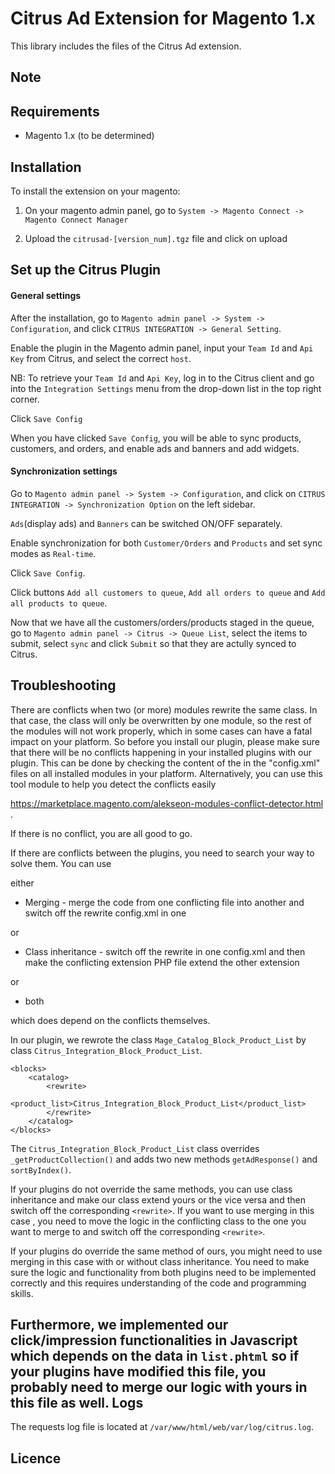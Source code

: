 Citrus Ad Extension for Magento 1.x
=============================

This library includes the files of the Citrus Ad extension.


Note
----


Requirements
------------

- Magento 1.x (to be determined)


Installation
------------

To install the extension on your magento:

1. On your magento admin panel, go to `System -> Magento Connect -> Magento Connect Manager`

2. Upload the `citrusad-[version_num].tgz` file and click on upload


Set up the Citrus Plugin
-----

#### General settings
After the installation, go to `Magento admin panel -> System -> Configuration`, and click `CITRUS INTEGRATION -> General Setting`.

Enable the plugin in the Magento admin panel, input your `Team Id` and `Api Key` from Citrus, and select the correct `host`.

NB: To retrieve your `Team Id` and `Api Key`, log in to the Citrus client and go into the `Integration Settings` menu from the drop-down list in the top right corner.

Click `Save Config`

When you have clicked `Save Config`, you will be able to sync products, customers, and orders, and enable ads and banners and add widgets.

#### Synchronization settings
Go to `Magento admin panel -> System -> Configuration`, and click on `CITRUS INTEGRATION -> Synchronization Option` on the left sidebar.

`Ads`(display ads) and `Banners` can be switched ON/OFF separately. 

Enable synchronization for both `Customer/Orders` and `Products` and set sync modes as `Real-time`. 

Click `Save Config`.

Click buttons `Add all customers to queue`, `Add all orders to queue` and `Add all products to queue`.

Now that we have all the customers/orders/products staged in the queue, go to `Magento admin panel -> Citrus -> Queue List`, select the items to submit, select `sync` and click `Submit` so that they are actully synced to Citrus.


Troubleshooting
-----

There are conflicts when two (or more) modules rewrite the same class. In that case, the class will only be overwritten
by one module, so the rest of the modules will not work properly, which in some cases can have a fatal impact on your
platform. So before you install our plugin, please make sure that there will be no conflicts happening in your installed
plugins with our plugin. This can be done by checking the content of the <rewrite> in the "config.xml" files on all
installed modules in your platform. Alternatively, you can use this tool module to help you detect the conflicts easily

https://marketplace.magento.com/alekseon-modules-conflict-detector.html
.

If there is no conflict, you are all good to go.

If there are conflicts between the plugins, you need to search your way to solve them. You can use

either
* Merging - merge the code from one conflicting file into another and switch off the rewrite config.xml in one

or
* Class inheritance - switch off the rewrite in one config.xml and then make the conflicting extension PHP file extend
the other extension

or
* both

which does depend on the conflicts themselves. 

In our plugin, we rewrote the class `Mage_Catalog_Block_Product_List` by class `Citrus_Integration_Block_Product_List`.
```$xslt
<blocks>
    <catalog>
        <rewrite>
            <product_list>Citrus_Integration_Block_Product_List</product_list>
        </rewrite>
    </catalog>
</blocks>
```

The `Citrus_Integration_Block_Product_List` class overrides ```_getProductCollection()``` and adds two new methods 
```getAdResponse()``` and ```sortByIndex()```. 

If your plugins do not override the same methods, you can use class inheritance and make our class extend yours or the 
vice versa and then switch off the corresponding `<rewrite>`. If you want to use merging in this case , you need to 
move the logic in the conflicting class to the one you want to merge to and switch off 
the corresponding `<rewrite>`.   

If your plugins do override the same method of ours, you might need to use merging in this case with or without class 
inheritance. You need to make sure the logic and functionality from both plugins need to be implemented correctly and 
this requires understanding of the code and programming skills.

Furthermore, we implemented our click/impression functionalities in Javascript which depends on the data in `list.phtml` 
so if your plugins have modified this file, you probably need to merge our logic with yours in this file as well. 
Logs
-----
The requests log file is located at `/var/www/html/web/var/log/citrus.log`.


Licence
-----
